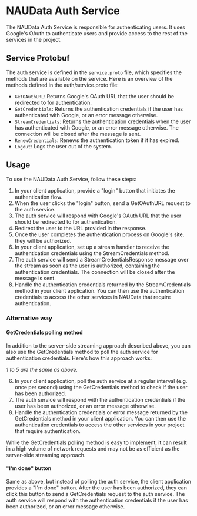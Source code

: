 # NAUData Auth Service
The NAUData Auth Service is responsible for authenticating users. It uses Google's OAuth to authenticate users and provide access to the rest of the services in the project.

## Service Protobuf
The auth service is defined in the `service.proto` file, which specifies the methods that are available on the service. Here is an overview of the methods defined in the auth/service.proto file:

- `GetOAuthURL`: Returns Google's OAuth URL that the user should be redirected to for authentication.
- `GetCredentials`: Returns the authentication credentials if the user has authenticated with Google, or an error message otherwise.
- `StreamCredentials`: Returns the authentication credentials when the user has authenticated with Google, or an error message otherwise. The connection will be closed after the message is sent.
- `RenewCredentials`: Renews the authentication token if it has expired.
- `Logout`: Logs the user out of the system.

## Usage

To use the NAUData Auth Service, follow these steps:


1. In your client application, provide a "login" button that initiates the authentication flow.
2. When the user clicks the "login" button, send a GetOAuthURL request to the auth service.
3. The auth service will respond with Google's OAuth URL that the user should be redirected to for authentication.
4. Redirect the user to the URL provided in the response.
5. Once the user completes the authentication process on Google's site, they will be authorized.
6. In your client application, set up a stream handler to receive the authentication credentials using the StreamCredentials method.
7. The auth service will send a StreamCredentialsResponse message over the stream as soon as the user is authorized, containing the authentication credentials. The connection will be closed after the message is sent.
8. Handle the authentication credentials returned by the StreamCredentials method in your client application. You can then use the authentication credentials to access the other services in NAUData that require authentication.

### Alternative way

#### GetCredentials polling method
In addition to the server-side streaming approach described above, you can also use the GetCredentials method to poll the auth service for authentication credentials. Here's how this approach works:

_1 to 5 are the same as above._

6. In your client application, poll the auth service at a regular interval (e.g. once per second) using the GetCredentials method to check if the user has been authorized.
7. The auth service will respond with the authentication credentials if the user has been authorized, or an error message otherwise.
8. Handle the authentication credentials or error message returned by the GetCredentials method in your client application. You can then use the authentication credentials to access the other services in your project that require authentication.

While the GetCredentials polling method is easy to implement, it can result in a high volume of network requests and may not be as efficient as the server-side streaming approach.

#### "I'm done" button

Same as above, but instead of polling the auth service, the client application provides a "I'm done" button. After the user has been authorized, they can click this button to send a GetCredentials request to the auth service. The auth service will respond with the authentication credentials if the user has been authorized, or an error message otherwise.
